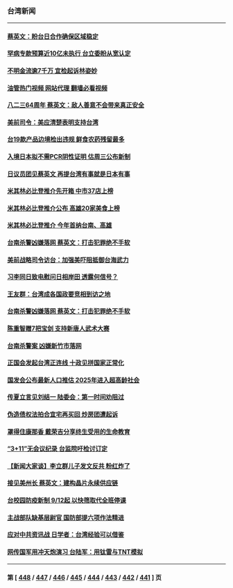 ### 台湾新闻
---
#### [蔡英文：盼台日合作确保区域稳定](../../pages/ncid1349361/n13808350.md?08232045) 
#### [罕病专款预算近10亿未执行 台立委盼从宽认定](../../pages/ncid1349361/n13808411.md?08232045) 
#### [不明金流逾7千万 宜检起诉林姿妙](../../pages/ncid1349361/n13808409.md?08232045) 
#### [油管热门视频 网站代理 翻墙必看视频](http://209.222.30.114:81/youtube.html?08232045)
#### [八二三64周年 蔡英文：敌人善意不会带来真正安全](../../pages/ncid1349361/n13808407.md?08232045) 
#### [美前司令：美应清楚表明支持台湾](../../pages/ncid1349361/n13808364.md?08232045) 
#### [台19款产品边境检出违规 鲜食农药残留最多](../../pages/ncid1349361/n13808396.md?08232045) 
#### [入境日本拟不需PCR阴性证明 估周三公布新制](../../pages/ncid1349361/n13808392.md?08232045) 
#### [日议员团见蔡英文 再提台湾有事就是日本有事](../../pages/ncid1349361/n13808307.md?08232045) 
#### [米其林必比登推介先开箱 中市37店上榜](../../pages/ncid1349361/n13808289.md?08232045) 
#### [米其林必比登推介公布 高雄20家美食上榜](../../pages/ncid1349361/n13808259.md?08232045) 
#### [米其林必比登推介 今年首纳台南、高雄](../../pages/ncid1349361/n13808122.md?08232045) 
#### [台南杀警凶嫌落网 蔡英文：打击犯罪绝不手软](../../pages/ncid1349361/n13808196.md?08232045) 
#### [美前战略司令访台：加强美吓阻抵御台海武力](../../pages/ncid1349361/n13808240.md?08232045) 
#### [习李同日致电慰问日相岸田 透露何信号？](../../pages/ncid1349361/n13807974.md?08232045) 
#### [王友群：台湾成各国政要竞相到访之地](../../pages/ncid1349361/n13807989.md?08232045) 
#### [台南杀警凶嫌落网 蔡英文：打击犯罪绝不手软](../../pages/ncid1349361/n13808100.md?08232045) 
#### [陈重智赠7把宝剑 支持新唐人武术大赛](../../pages/ncid1349361/n13806573.md?08232045) 
#### [台南杀警案 凶嫌新竹市落网](../../pages/ncid1349361/n13808001.md?08232045) 
#### [正国会发起台湾正连线 十政见拼国家正常化](../../pages/ncid1349361/n13807794.md?08232045) 
#### [国发会公布最新人口推估 2025年进入超高龄社会](../../pages/ncid1349361/n13807788.md?08232045) 
#### [传夏立言见刘结一 陆委会：第一时间劝阻过](../../pages/ncid1349361/n13807790.md?08232045) 
#### [伪造债权法拍合宜宅再买回 炒房团遭起诉](../../pages/ncid1349361/n13807791.md?08232045) 
#### [罩得住康那香 戴荣吉分享终生受用的生命教育](../../pages/ncid1349361/n13807635.md?08232045) 
#### [“3+11”无会议纪录 台监院吁检讨订定](../../pages/ncid1349361/n13807780.md?08232045) 
#### [【新闻大家谈】李立群儿子发文反共 粉红炸了](../../pages/ncid1349361/n13807691.md?08232045) 
#### [接见美州长 蔡英文：建构晶片永续供应链](../../pages/ncid1349361/n13807772.md?08232045) 
#### [台校园防疫新制 9/12起 以快筛取代全班停课](../../pages/ncid1349361/n13807759.md?08232045) 
#### [主战部队缺基层尉官 国防部提六项作法精进](../../pages/ncid1349361/n13807755.md?08232045) 
#### [应对中共资讯战 日学者：台湾经验可以借鉴](../../pages/ncid1349361/n13807753.md?08232045) 
#### [网传国军用冲天炮演习 台陆军：用钛雷与TNT模拟](../../pages/ncid1349361/n13807757.md?08232045) 

---
#### 第 [ [448](./448.md?08232045) / [447](./447.md?08232045) / [446](./446.md?08232045) / [445](./445.md?08232045) / [444](./444.md?08232045) / [443](./443.md?08232045) / [442](./442.md?08232045) / [441](./441.md?08232045) ] 页
